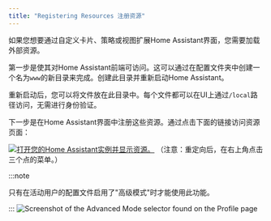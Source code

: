 ```yaml
---
title: "Registering Resources 注册资源"
---
```


如果您想要通过自定义卡片、策略或视图扩展Home Assistant界面，您需要加载外部资源。

第一步是使其对Home Assistant前端可访问。这可以通过在配置文件夹中创建一个名为`www`的新目录来完成。创建此目录并重新启动Home Assistant。

重新启动后，您可以将文件放在此目录中。每个文件都可以在UI上通过`/local`路径访问，无需进行身份验证。

下一步是在Home Assistant界面中注册这些资源。通过点击下面的链接访问资源页面：

[![打开您的Home Assistant实例并显示资源。](https://my.home-assistant.io/badges/lovelace_resources.svg)](https://my.home-assistant.io/redirect/lovelace_dashboards/) （注意：重定向后，在右上角点击三个点的菜单。）

:::note

只有在活动用户的配置文件启用了"高级模式"时才能使用此功能。

:::
![Screenshot of the Advanced Mode selector found on the Profile page](/img/en/frontend/frontend-profile-advanced-mode.png)
